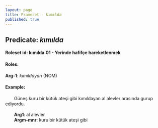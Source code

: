 ```yaml
---
layout: page
title: Frameset - kımılda
published: true
---
```

<h2>Predicate: <i>kımılda</i></h2>
<h4>Roleset id: kımılda.01 - Yerinde hafifçe hareketlenmek<br>
<h4>Roles:</h4>
<b>Arg-1</b>: <i>kımıldayan</i>  (NOM) <br>
<h4>Example:</h4>
&emsp;&emsp;Güneş kuru bir kütük ateşi gibi kımıldayan al alevler arasında gurup ediyordu.<br><br>
&emsp;&emsp;<b>Arg1</b>:  al alevler<br>
&emsp;&emsp;<b>Argm-mnr</b>:  kuru bir kütük ateşi gibi<br>

